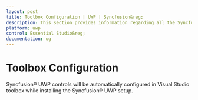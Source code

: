 ```yaml
---
layout: post
title: Toolbox Configuration | UWP | Syncfusion&reg;
description: This section provides information regarding all the Syncfusion&reg; Essential Studio&reg; utilities and its usage
platform: uwp
control: Essential Studio&reg;
documentation: ug
---
```


# Toolbox Configuration

Syncfusion&reg; UWP controls will be automatically configured in Visual Studio toolbox while installing the Syncfusion&reg; UWP setup.